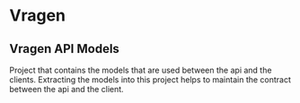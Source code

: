 # Vragen
## Vragen API Models
Project that contains the models that are used between the api and the clients. Extracting the models into this project helps to maintain the contract between the api and the client.